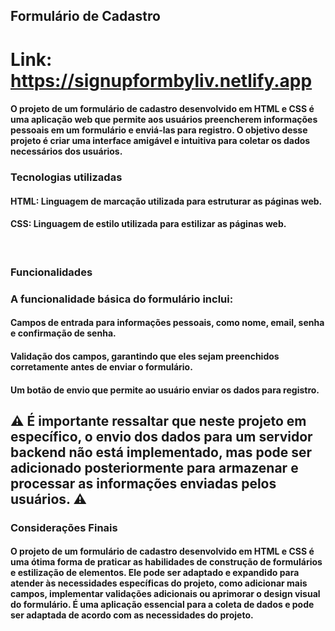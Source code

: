 ## Formulário de Cadastro

# Link: https://signupformbyliv.netlify.app

#### O projeto de um formulário de cadastro desenvolvido em HTML e CSS é uma aplicação web que permite aos usuários preencherem informações pessoais em um formulário e enviá-las para registro. O objetivo desse projeto é criar uma interface amigável e intuitiva para coletar os dados necessários dos usuários.


### Tecnologias utilizadas

#### HTML: Linguagem de marcação utilizada para estruturar as páginas web.

#### CSS: Linguagem de estilo utilizada para estilizar as páginas web.
<br>

### Funcionalidades
### A funcionalidade básica do formulário inclui:

#### Campos de entrada para informações pessoais, como nome, email, senha e confirmação de senha.<br>
#### Validação dos campos, garantindo que eles sejam preenchidos corretamente antes de enviar o formulário.<br>
#### Um botão de envio que permite ao usuário enviar os dados para registro.<br>
 ## ⚠️  É importante ressaltar que neste projeto em específico, o envio dos dados para um servidor backend não está implementado, mas pode ser adicionado posteriormente para armazenar e processar as informações enviadas pelos usuários. ⚠️

### Considerações Finais

#### O projeto de um formulário de cadastro desenvolvido em HTML e CSS é uma ótima forma de praticar as habilidades de construção de formulários e estilização de elementos. Ele pode ser adaptado e expandido para atender às necessidades específicas do projeto, como adicionar mais campos, implementar validações adicionais ou aprimorar o design visual do formulário. É uma aplicação essencial para a coleta de dados e pode ser adaptada de acordo com as necessidades do projeto.
